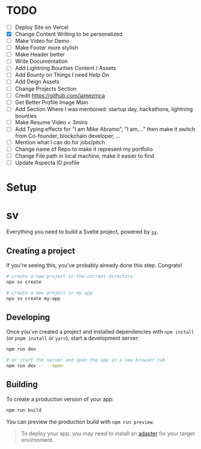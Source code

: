 # TODO

- [ ] Deploy Site on Vercel
- [x] Change Content Writing to be personalized
- [ ] Make Video for Demo
- [ ] Make Footer more stylish
- [ ] Make Header better
- [ ] Write Documentation
- [ ] Add Lightning Bounties Content / Assets
- [ ] Add Bounty on Things I need Help On
- [ ] Add Deign Assets
- [ ] Change Projects Section
- [ ] Credit https://github.com/jamezmca
- [ ] Get Better Profile Image Main
- [ ] Add Section Where I was mentioned: startup day, hackathons, lightning bounties
- [ ] Make Resume Video < 3mins
- [ ] Add Typing effects for "I am Mike Abramo", "I am...." then make it switch from Co-founder, blockchain developer, ...
- [ ] Mention what I can do for jobs/pitch
- [ ] Change name of Repo to make it represent my portfolio
- [ ] Change File path in local machine, make it easier to find
- [ ] Update Aspecta ID profile

# Setup

# sv

Everything you need to build a Svelte project, powered by [`sv`](https://github.com/sveltejs/cli).

## Creating a project

If you're seeing this, you've probably already done this step. Congrats!

```bash
# create a new project in the current directory
npx sv create

# create a new project in my-app
npx sv create my-app
```

## Developing

Once you've created a project and installed dependencies with `npm install` (or `pnpm install` or `yarn`), start a development server:

```bash
npm run dev

# or start the server and open the app in a new browser tab
npm run dev -- --open
```

## Building

To create a production version of your app:

```bash
npm run build
```

You can preview the production build with `npm run preview`.

> To deploy your app, you may need to install an [adapter](https://svelte.dev/docs/kit/adapters) for your target environment.
